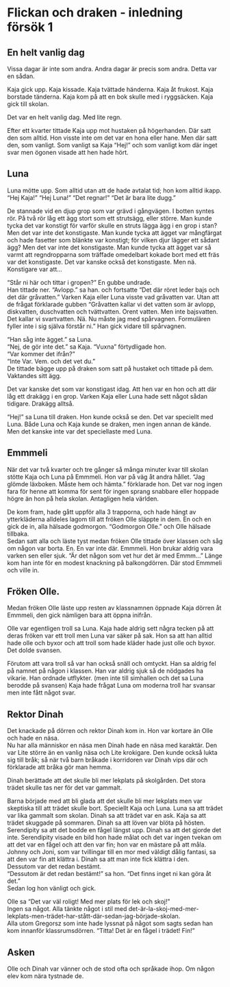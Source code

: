 # Flickan och draken - inledning försök 1

## En helt vanlig dag

Vissa dagar är inte som andra. Andra dagar är precis som andra.
Detta var en sådan.

Kaja gick upp. Kaja kissade. Kaja tvättade händerna. Kaja åt frukost. Kaja borstade tänderna. Kaja kom på att en bok skulle med i ryggsäcken. Kaja gick till skolan.

Det var en helt vanlig dag. Med lite regn.

Efter ett kvarter tittade Kaja upp mot hustaken på högerhanden. Där satt den som alltid. Hon visste inte om det var en hona eller hane. Men där satt den, som vanligt. Som vanligt sa Kaja “Hej!” och som vanligt kom där inget svar men ögonen visade att hen hade hört.

## Luna

Luna mötte upp. Som alltid utan att de hade avtalat tid; hon kom alltid ikapp. “Hej Kaja!” “Hej Luna!” “Det regnar!” “Det är bara lite dugg.”

De stannade vid en djup grop som var grävd i gångvägen. I botten syntes rör. På två rör låg ett ägg stort som ett strutsägg, eller större. Man kunde tycka det var konstigt för varför skulle en struts lägga ägg i en grop i stan? Men det var inte det konstigaste. Man kunde tycka att ägget var mångfärgat och hade fasetter som blänkte var konstigt; för vilken djur lägger ett sådant ägg? Men det var inte det konstigaste. Man kunde tycka att ägget var så varmt att regndropparna som träffade omedelbart kokade bort med ett fräs var det konstigaste. Det var kanske också det konstigaste. Men nä. Konstigare var att…

“Står ni här och tittar i gropen?” En gubbe undrade.  
Han tittade ner. “Avlopp.” sa han. och fortsatte “Det där röret leder bajs och det där gråvatten.” Varken Kaja eller Luna visste vad gråvatten var. Utan att de frågat förklarade gubben “Gråvatten kallar vi det vatten som är avlopp, diskvatten, duschvatten och tvättvatten. Orent vatten. Men inte bajsvatten. Det kallar vi svartvatten. Nä. Nu måste jag med spårvagnen. Formulären fyller inte i sig själva förstår ni.” Han gick vidare till spårvagnen.

“Han såg inte ägget.” sa Luna.  
“Nej, de gör inte det.” sa Kaja. “Vuxna” förtydligade hon.  
“Var kommer det ifrån?”  
“Inte Var. Vem. och det vet du.”  
De tittade bägge upp på draken som satt på hustaket och tittade på dem. Vaktandes sitt ägg.

Det var kanske det som var konstigast idag. Att hen var en hon och att där låg ett drakägg i en grop. Varken Kaja eller Luna hade sett något sådan tidigare. Drakägg alltså.

“Hej!” sa Luna till draken. Hon kunde också se den. Det var speciellt med Luna. Både Luna och Kaja kunde se draken, men ingen annan de kände. Men det kanske inte var det speciellaste med Luna.

## Emmmeli

När det var två kvarter och tre gånger så många minuter kvar till skolan stötte Kaja och Luna på Emmmeli. Hon var på väg åt andra hållet. “Jag glömde läxboken. Måste hem och hämta.” förklarade hon. Det var nog ingen fara för henne att komma för sent för ingen sprang snabbare eller hoppade högre än hon på hela skolan. Antagligen hela världen.

De kom fram, hade gått uppför alla 3 trapporna, och hade hängt av ytterkläderna alldeles lagom till att fröken Olle släppte in dem. En och en gick de in, alla hälsade godmorgon. “Godmorgon Olle.” och Olle hälsade tillbaka.  
Sedan satt alla och läste tyst medan fröken Olle tittade över klassen och såg om någon var borta. En. En var inte där. Emmmeli. Hon brukar aldrig vara varken sen eller sjuk. “Är det någon som vet hur det är med Emmm…” Länge kom han inte för en modest knackning på balkongdörren.
Där stod Emmmeli och ville in.

## Fröken Olle.

Medan fröken Olle läste upp resten av klassnamnen öppnade Kaja dörren åt Emmmeli, den gick nämligen bara att öppna inifrån.

Olle var egentligen troll sa Luna. Kaja hade aldrig sett några tecken på att deras fröken var ett troll men Luna var säker på sak. Hon sa att han alltid hade olle och byxor och att troll som hade kläder hade just olle och byxor. Det dolde svansen.

Förutom att vara troll så var han också snäll och omtyckt. Han sa aldrig fel på namnet på någon i klassen. Han var aldrig sjuk så de nödgades ha vikarie. Han ordnade utflykter. (men inte till simhallen och det sa Luna berodde på svansen) Kaja hade frågat Luna om moderna troll har svansar men inte fått något svar.

## Rektor Dinah

Det knackade på dörren och rektor Dinah kom in. Hon var kortare än Olle och hade en näsa.  
Nu har alla människor en näsa men Dinah hade en näsa med karaktär. Den var Lite större än en vanlig näsa och Lite krokigare. Den kunde också lukta sig till bråk; så när två barn bråkade i korridoren var Dinah vips där och förklarade att bråka gör man hemma.

Dinah berättade att det skulle bli mer lekplats på skolgården. Det stora trädet skulle tas ner för det var gammalt.

Barna började med att bli glada att det skulle bli mer lekplats men var skeptiska till att trädet skulle bort. Speciellt Kaja och Luna. Luna sa att trädet var lika gammalt som skolan. Dinah sa att trädet var en ask. Kaja sa att trädet skuggade på sommaren. Dinah sa att löven var blöta på hösten. Serendipity sa att det bodde en fågel längst upp. Dinah sa att det gjorde det inte. Serendipity visade en bild hon hade målat och det var ingen tvekan om att det var en fågel och att den var fin; hon var en mästare på att måla. Johnny och Joni, som var tvillingar till en mor med väldigt dålig fantasi, sa att den var fin att klättra i. Dinah sa att man inte fick klättra i den.  
Dessutom var det redan bestämt.  
“Dessutom är det redan bestämt!” sa hon. “Det finns inget ni kan göra åt det.”  
Sedan log hon vänligt och gick.

Olle sa “Det var väl roligt! Med mer plats för lek och skoj!”  
Ingen sa något. Alla tänkte något i stil med det-är-la-skoj-med-mer-lekplats-men-trädet-har-stått-där-sedan-jag-började-skolan.  
Alla utom Gregorsz som inte hade lyssnat på något som sagts sedan han kom innanför klassrumsdörren. “Titta! Det är en fågel i trädet! Fin!”

## Asken

Olle och Dinah var vänner och de stod ofta och språkade ihop. Om någon elev kom nära tystnade de.
